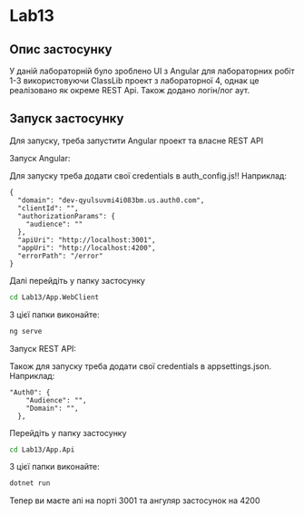 ﻿# Lab13
## Опис застосунку
У даній лабораторній було зроблено UI з Angular для лабораторних робіт 1-3 використовуючи ClassLib проект з лабораторної 4, однак це реалізовано як окреме REST Api. Також додано логін/лог аут.
## Запуск застосунку
Для запуску, треба запустити Angular проект та власне REST API

Запуск Angular:

Для запуску треба додати свої credentials в auth_config.js!! Наприклад:
```  
{
  "domain": "dev-qyulsuvmi4i083bm.us.auth0.com",
  "clientId": "",
  "authorizationParams": {
    "audience": ""
  },
  "apiUri": "http://localhost:3001",
  "appUri": "http://localhost:4200",
  "errorPath": "/error"
}
```

Далі перейдіть у папку застосунку
```bash
cd Lab13/App.WebClient
```
З цієї папки виконайте:
```bash
ng serve
```
Запуск REST API:

Також для запуску треба додати свої credentials в appsettings.json. Наприклад:
```  
"Auth0": {
    "Audience": "",
    "Domain": "",
  },
```
Перейдіть у папку застосунку
```bash
cd Lab13/App.Api
```
З цієї папки виконайте:
```bash
dotnet run
```
Тепер ви маєте апі на порті 3001 та ангуляр застосунок на 4200